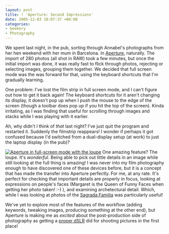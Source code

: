 ```yaml
---
layout: post
title: ! 'Aperture: Second Impressions'
date: 2005-12-03 10:07:37 +00:00
categories:
- Geekery
- Photography
---
```

We spent last night, in the pub, sorting through Annabel's photographs from her hen weekend with her mum in Barcelona.  In [Aperture](http://www.apple.com/aperture/), naturally.  The import of 280 photos (all shot in RAW) took a few minutes, but once the initial import was done, it was really fast to flick through photos, rejecting or selecting images, grouping them together.  We decided that full screen mode was the was forward for that, using the keyboard shortcuts that I'm gradually learning.

One problem:  I've lost the film strip in full screen mode, and I can't figure out how to get it back again!  The keyboard shortcuts for it aren't changing its display, it doesn't pop up when I push the mouse to the edge of the screen (though a toolbar does pop up if you hit the top of the screen).  Kinda irritating, as I was finding that useful for scrolling through images and stacks while I was playing with it earlier.

Ah, why didn't I think of <em>that</em> last night?  I've just quit the program and restarted it.  Suddenly the filmstrip reappears!  I wonder if perhaps it got confused because I'd switched from a dual-display setup (at work) to just the laptop display (in the pub)?

<a href="http://woss.name/wp-content/Fullscreenloupe.jpg"><img src='http://woss.name/wp-content/thumb-Fullscreenloupe.jpg' alt='Aperture in full-screen mode with the loupe' class="alignright" /></a> One amazing feature?  The loupe.  It's <em>wonderful</em>.  Being able to pick out little details in an image while still looking at the full thing is amazing!  I was never into my film photography enough to have discovered one of these devices before, but it is a concept that has made the transfer into Aperture perfectly.  For me, at any rate.  It's perfect for checking that important details are properly in focus, looking at expressions on people's faces (Margaret is the Queen of Funny Faces when getting her photo taken! :-) ), and examining archetectural detail.  Which, while I was looking at photos of the [Sagrada Familia](http://www.sagradafamilia.org/) was particularly useful!

We've yet to explore most of the features of the workflow (adding keywords, tweaking images, producing something at the other end), but Aperture is making me as <em>excited</em> about the post-production side of photography as getting a [proper dSLR](http://woss.name/2005/08/13/my-photography-kit/) did for shooting pictures in the first place!
